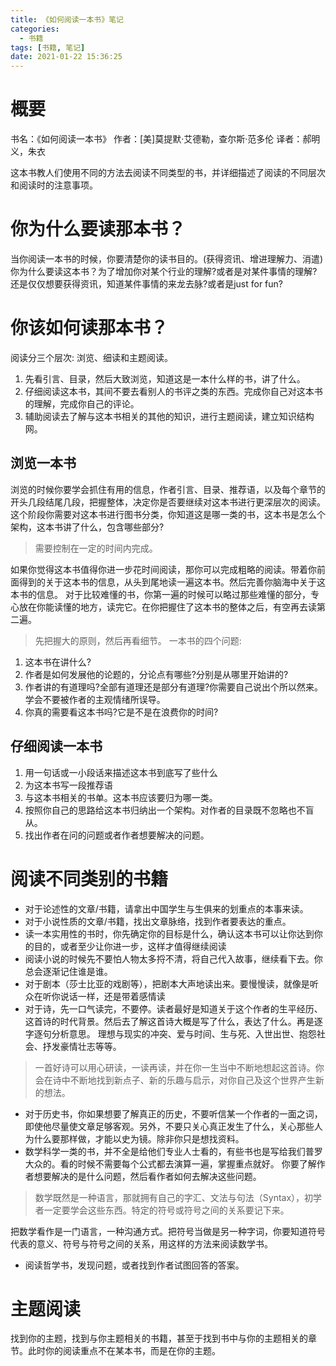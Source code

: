 ```yaml
---
title: 《如何阅读一本书》笔记
categories:
  - 书籍
tags: [书籍, 笔记]
date: 2021-01-22 15:36:25
---
```


# 概要
书名：《如何阅读一本书》
作者：[美]莫提默·艾德勒，查尔斯·范多伦
译者：郝明义，朱衣

这本书教人们使用不同的方法去阅读不同类型的书，并详细描述了阅读的不同层次和阅读时的注意事项。

# 你为什么要读那本书？
当你阅读一本书的时候，你要清楚你的读书目的。(获得资讯、增进理解力、消遣)你为什么要读这本书？为了增加你对某个行业的理解?或者是对某件事情的理解?还是仅仅想要获得资讯，知道某件事情的来龙去脉?或者是just for fun?

# 你该如何读那本书？
阅读分三个层次: 浏览、细读和主题阅读。
1. 先看引言、目录，然后大致浏览，知道这是一本什么样的书，讲了什么。
2. 仔细阅读这本书，其间不要去看别人的书评之类的东西。完成你自己对这本书的理解，完成你自己的评论。
3. 辅助阅读去了解与这本书相关的其他的知识，进行主题阅读，建立知识结构网。

## 浏览一本书
浏览的时候你要学会抓住有用的信息，作者引言、目录、推荐语，以及每个章节的开头几段结尾几段，把握整体，决定你是否要继续对这本书进行更深层次的阅读。
这个阶段你需要对这本书进行图书分类，你知道这是哪一类的书，这本书是怎么个架构，这本书讲了什么，包含哪些部分?
> 需要控制在一定的时间内完成。

如果你觉得这本书值得你进一步花时间阅读，那你可以完成粗略的阅读。带着你前面得到的关于这本书的信息，从头到尾地读一遍这本书。然后完善你脑海中关于这本书的信息。
对于比较难懂的书，你第一遍的时候可以略过那些难懂的部分，专心放在你能读懂的地方，读完它。在你把握住了这本书的整体之后，有空再去读第二遍。
> 先把握大的原则，然后再看细节。
一本书的四个问题:
1. 这本书在讲什么?
2. 作者是如何发展他的论题的，分论点有哪些?分别是从哪里开始讲的?
3. 作者讲的有道理吗?全部有道理还是部分有道理?你需要自己说出个所以然来。学会不要被作者的主观情绪所误导。
4. 你真的需要看这本书吗?它是不是在浪费你的时间?

## 仔细阅读一本书
1. 用一句话或一小段话来描述这本书到底写了些什么
2. 为这本书写一段推荐语
3. 与这本书相关的书单。这本书应该要归为哪一类。
4. 按照你自己的思路给这本书归纳出一个架构。对作者的目录既不忽略也不盲从。
5. 找出作者在问的问题或者作者想要解决的问题。

# 阅读不同类别的书籍
 - 对于论述性的文章/书籍，请拿出中国学生与生俱来的划重点的本事来读。
 - 对于小说性质的文章/书籍，找出文章脉络，找到作者要表达的重点。
 - 读一本实用性的书时，你先确定你的目标是什么，确认这本书可以让你达到你的目的，或者至少让你进一步，这样才值得继续阅读
 - 阅读小说的时候先不要怕人物太多捋不清，将自己代入故事，继续看下去。你总会逐渐记住谁是谁。
 - 对于剧本（莎士比亚的戏剧等），把剧本大声地读出来。要慢慢读，就像是听众在听你说话一样，还是带着感情读
 - 对于诗，先一口气读完，不要停。读者最好是知道关于这个作者的生平经历、这首诗的时代背景。然后去了解这首诗大概是写了什么，表达了什么。再是逐字逐句分析意思。
理想与现实的冲突、爱与时间、生与死、入世出世、抱怨社会、抒发豪情壮志等等。
> 一首好诗可以用心研读，一读再读，并在你一生当中不断地想起这首诗。你会在诗中不断地找到新点子、新的乐趣与启示，对你自己及这个世界产生新的想法。

- 对于历史书，你如果想要了解真正的历史，不要听信某一个作者的一面之词，即使他尽量使文章足够客观。另外，不要只关心真正发生了什么，关心那些人为什么要那样做，才能以史为镜。除非你只是想找资料。
- 数学科学一类的书，并不全是给他们专业人士看的，有些书也是写给我们普罗大众的。看的时候不需要每个公式都去演算一遍，掌握重点就好。
你要了解作者想要解决的是什么问题，然后看作者如何去解决这些问题。
> 数学既然是一种语言，那就拥有自己的字汇、文法与句法（Syntax），初学者一定要学会这些东西。特定的符号或符号之间的关系要记下来。

把数学看作是一门语言，一种沟通方式。把符号当做是另一种字词，你要知道符号代表的意义、符号与符号之间的关系，用这样的方法来阅读数学书。

- 阅读哲学书，发现问题，或者找到作者试图回答的答案。

# 主题阅读
找到你的主题，找到与你主题相关的书籍，甚至于找到书中与你的主题相关的章节。此时你的阅读重点不在某本书，而是在你的主题。
